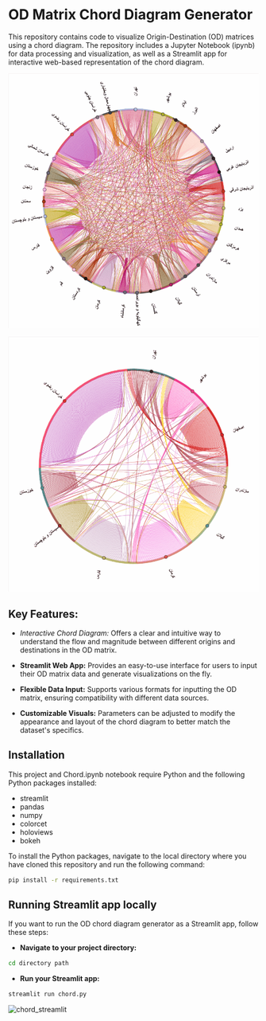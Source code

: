 # OD Matrix Chord Diagram Generator
This repository contains code to visualize Origin-Destination (OD) matrices using a chord diagram. The repository includes a Jupyter Notebook (ipynb) for data processing and visualization, as well as a Streamlit app for interactive web-based representation of the chord diagram.

![All_Cities](https://github.com/pozapas/chord/blob/main/All_cities.gif)

![Busiest_cities](https://github.com/pozapas/chord/blob/main/Busiest_cities.gif)

## Key Features:
- *Interactive Chord Diagram:* Offers a clear and intuitive way to understand the flow and magnitude between different origins and destinations in the OD matrix.

- **Streamlit Web App:** Provides an easy-to-use interface for users to input their OD matrix data and generate visualizations on the fly.

- **Flexible Data Input:** Supports various formats for inputting the OD matrix, ensuring compatibility with different data sources.

- **Customizable Visuals:** Parameters can be adjusted to modify the appearance and layout of the chord diagram to better match the dataset's specifics.

## Installation
This project and Chord.ipynb notebook require Python and the following Python packages installed:
- streamlit
- pandas
- numpy
- colorcet
- holoviews
- bokeh
  
To install the Python packages, navigate to the local directory where you have cloned this repository and run the following command:
```bash
pip install -r requirements.txt
```
## Running Streamlit app locally
If you want to run the OD chord diagram generator as a Streamlit app, follow these steps:
- **Navigate to your project directory:**
```bash
cd directory path
```
- **Run your Streamlit app:**
```bash
streamlit run chord.py
```

![chord_streamlit](https://github.com/pozapas/chord/blob/main/chord.gif)
